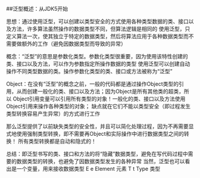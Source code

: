 ##泛型概述：从JDK5开始
 		
 思想：通过使用泛型，可以创建以类型安全的方式使用各种类型数据的类、接口以及方法，许多算法虽然操作的数据类型不同，但算法逻辑是相同的
		  使用泛型，只定义算法一次，使其独立于特定的数据类型，然后将算法应用于各种数据类型而不需要做额外的工作（避免因数据类型而导致的异常）
 	
 概念：“泛型”的意思是参数化类型。参数化类型很重要，因为使用该特性创建的类、接口以及方法，可以作为参数指定所操作数据的类型
 		  使用泛型可以创建自动操作不同类型数据的类。操作参数化类型的类、接口或方法被称为“泛型”
 	
 Object：在没有“泛型”的概念之前，一般的代码都是通过操作Object类型的引用，从而创建一般化的类、接口以及方法；因为Object是所有其他类的超类，所以
 		 Object引用变量可以引用所有类型的对象！一般化的类、接口以及方法使用Object引用来操作各种类型的对象；
 		 缺点就在它们不能以类型安全（即过程发生类型转换容易产生异常）的方式进行工作
 	
 那么泛型提供了以前缺失类型的安全性，并且可以简化处理过程，因为不再需要显式地使用强制类型转换，即不需要再Object和实际操作中进行数据类型之间的转换！
 所有类型转换都是自动和隐式的！
	
 总结：即泛型书写的类、接口和方法的将“隐藏”数据类型，避免在写代码过程中需要的数据类型的转换，也避免了因数据类型发生的各种异常
		   当然，泛型也可以看出是一个变量，用来接收数据类型
    		E e     Element 元素
    		T t     Type 类型
 

